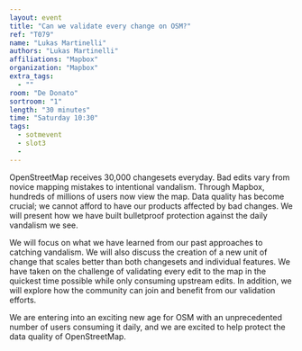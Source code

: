 ```yaml
---
layout: event
title: "Can we validate every change on OSM?"
ref: "T079"
name: "Lukas Martinelli"
authors: "Lukas Martinelli"
affiliations: "Mapbox"
organization: "Mapbox"
extra_tags:
  - ""
room: "De Donato"
sortroom: "1"
length: "30 minutes"
time: "Saturday 10:30"
tags:
  - sotmevent
  - slot3
  - 
---
```

OpenStreetMap receives 30,000 changesets everyday. Bad edits vary from novice mapping mistakes to intentional vandalism. Through Mapbox, hundreds of millions of users now view the map. Data quality has become crucial; we cannot afford to have our products affected by bad changes. We will present how we have built bulletproof protection against the daily vandalism we see.

We will focus on what we have learned from our past approaches to catching vandalism. We will also discuss the creation of a new unit of change that scales better than both changesets and individual features. We have taken on the challenge of validating every edit to the map in the quickest time possible while only consuming upstream edits. In addition, we will explore how the community can join and benefit from our validation efforts.

We are entering into an exciting new age for OSM with an unprecedented number of users consuming it daily, and we are excited to help protect the data quality of OpenStreetMap.
